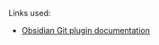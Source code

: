 Links used:

-  [Obsidian Git plugin documentation](https://publish.obsidian.md/git-doc/Tips-and-Tricks)

